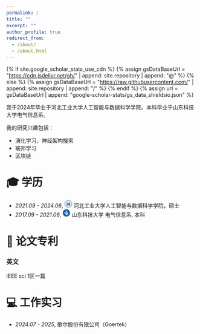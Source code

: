 ```yaml
---
permalink: /
title: ""
excerpt: ""
author_profile: true
redirect_from: 
  - /about/
  - /about.html
---
```


{% if site.google_scholar_stats_use_cdn %}
{% assign gsDataBaseUrl = "https://cdn.jsdelivr.net/gh/" | append: site.repository | append: "@" %}
{% else %}
{% assign gsDataBaseUrl = "https://raw.githubusercontent.com/" | append: site.repository | append: "/" %}
{% endif %}
{% assign url = gsDataBaseUrl | append: "google-scholar-stats/gs_data_shieldsio.json" %}

<span class='anchor' id='about-me'></span>

我于2024年毕业于河北工业大学人工智能与数据科学学院。本科毕业于山东科技大学电气信息系。

我的研究兴趣包括：
- 演化学习，神经架构搜索
- 联邦学习
- 区块链

<span class='anchor' id='-xl'></span>

# 🎓 学历
- *2021.09 - 2024.06*, <a href="https://www.hust.edu.cn/"><img class="svg" src="/images/HEBUT.svg" width="20pt"></a> 河北工业大学人工智能与数据科学学院，硕士 
- *2017.09 - 2021.06*, <a href="https://www.scu.edu.cn/"><img class="svg" src="/images/SDUST.svg" width="20pt"></a> 山东科技大学 电气信息系,  本科

<span class='anchor' id='-lwzl'></span>

# 📝 论文专利

### 英文
IEEE sci 1区一篇

<span class='anchor' id='-gzsx'></span>

# 💻 工作实习
- *2024.07 - 2025*, 歌尔股份有限公司（Goertek） 
